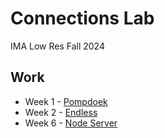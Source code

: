 # Connections Lab
IMA Low Res Fall 2024

## Work
- Week 1 - [Pompdoek](https://awdriggs.github.io/pompdoek/)
- Week 2 - [Endless](/module1/two_input_story/index.html)
- Week 6 - [Node Server](/module2/firstserver)

